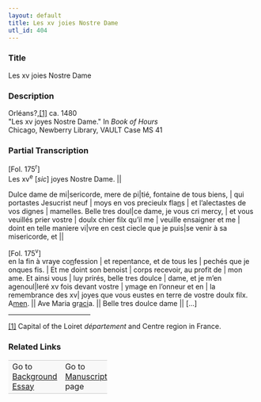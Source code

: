 ```yaml
---  
layout: default  
title: Les xv joies Nostre Dame  
utl_id: 404
---
```


### Title

Les xv joies Nostre Dame

### Description

<p>Orléans?,<a href="#_ftn1" name="_ftnref1" title="" id="_ftnref1">[1]</a> ca. 1480<br />
"Les xv joyes Nostre Dame." In <em>Book of Hours </em> <br />
Chicago, Newberry Library, VAULT Case MS 41</p>



### Partial Transcription

<p>[Fol. 175<sup>r</sup>]<br />
Les xv<sup>e</sup> [<em>sic</em>] joyes Nostre Dame. ||</p>
<p>Dulce dame de mi|sericorde, mere de pi|tié, fontaine de tous biens, | qui portastes Jesucrist neuf | moys en vos precieulx fla<u>n</u>s | et l’alectastes de vos dignes | mamelles. Belle tres doul|ce dame, je vous cri mercy, | et vous veuillés prier vostre | doulx chier filx qu’il me | veuille ensaigner et me | doint en telle maniere vi|vre en cest ciecle que je puis|se venir à sa misericorde, et || </p>
<p>[Fol. 175<sup>v</sup>]<br />
en la fin à vraye co<u>n</u>fession | et repentance, et de tous les | pechés que je onques fis. | Et me doint son benoist | corps recevoir, au profit de | mon ame. Et ainsi vous | luy prirés, belle tres doulce | dame, et je m’en agenoul|leré xv fois devant vostre | ymage en l’onneur et en | la remembrance des xv| joyes que vous eustes en terre de vostre doulx filx. A<u>men</u>. || Ave Maria gr<u>aci</u>a. || Belle tres doulce dame || […]</p>
<div>
<hr align="left" size="1" width="33%" /><div id="ftn1"><a href="#_ftnref1" name="_ftn1" title="" id="_ftn1">[1]</a> Capital of the Loiret <em>département</em> and Centre region in France.

</div>
</div>


### Related Links

<table border="0.5" cellpadding="1" cellspacing="1" style="width: 200px; background-color:#F8F8F8;">
    <tbody style="border-color:#ccc">
        <tr style="border-color:#ccc">
            <td>Go to <a href="https://centerfordigitalhumanities.github.io/Newberry-French-paleography/essay/404" target="_blank">Background Essay</a></td>
            <td>Go to <a href="https://centerfordigitalhumanities.github.io/Newberry-French-paleography/www/record.html?id=404" target="_blank">Manuscript</a> page</td>
        </tr>
    </tbody>
</table>
